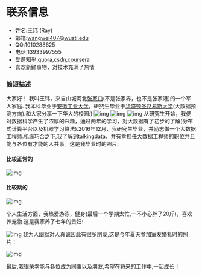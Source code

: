 # 联系信息
* 姓名:王玮 (Ray)
* 邮箱:wangwei407@wustl.edu
* QQ:1010288625
* 电话:13933997555
* 爱逛知乎,[quora](https://www.quora.com),csdn,[coursera](https://www.coursera.org)
* 喜欢新鲜事物，对技术充满了热情

### 简短描述
大家好！ 我叫王玮，来自山城河北[张家口](http://baike.baidu.com/link?url=H19qEVJLWxKkCaoQFigv89xKUU2RVBkWTnjZwCmVZpzimYLDsaQgwfa0O9WIvUWbNUm7gKwtpA9Vt7CBADiQMOfP4xUxONHPPnyyWZ4Imh-i12RsN2tqcqGg91VN4eXG)(不是张家界，也不是张家港)的一个军人家庭. 我本科毕业于[安徽工业大学](http://baike.baidu.com/item/安徽工业大学)，研究生毕业于[华盛顿圣路易斯大学](http://baike.baidu.com/link?url=K9hRUabT2WGs4bQB4ytuJ5vbjcLzsITTfD1pRzh_I_DdF-hKVTfnrbVM84aZdH1edaktW7qTHBXSBy1NcUCpKd2xtAxaHa43k1BO9wpOLh6WApjZT9LGQJrg_Smx6pWrJcQ4snyn603JD9vkbI5exXOLw7bBfKec8c9AYc54jq_rbzl-hePk_PANhNqNbtJ3)(大数据预测方向).和大家分享一下华大的校园:) ![img](washu4.jpeg)
![img](washu1.jpeg)
![img](washu5.jpeg)
从研究生开始，我便对数据科学产生了浓厚的兴趣，通过两年的学习，对大数据有了初步的了解(分布式计算平台以及机器学习算法).2016年12月，我研究生毕业，并励志做一个大数据工程师.机缘巧合之下,我了解到talkingdata，并有幸担任大数据工程师的职位并且能与各位有才能的人共事。这是我毕业时的照片:
#### 比较正常的
![img](self1.jpeg)
#### 比较跳的
![img](self2.jpeg)  


个人生活方面，我热爱游泳，健身(最后一个学期太忙,一不小心胖了20斤)，喜欢养宠物.这是我家养了七年的贵妇:


![img](dog.jpeg) 我为人幽默对人真诚因此有很多朋友,这是今年夏天参加室友婚礼时的照片：

![img](myfriends.jpeg)

最后,我很荣幸能与各位成为同事以及朋友,希望在将来的工作中,一起成长！
